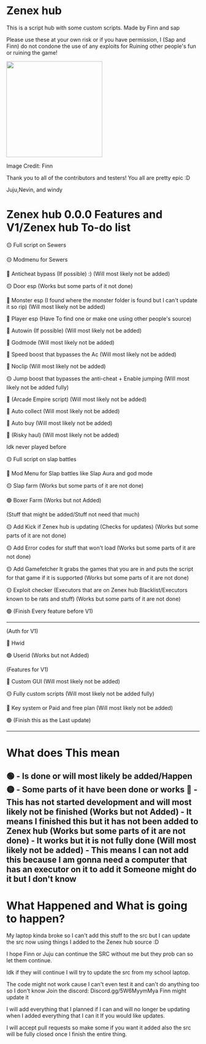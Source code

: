 # Zenex hub
This is a script hub with some custom scripts. Made by Finn and sap

Please use these at your own risk or if you have permission, I (Sap and Finn) do not condone the use of any exploits for Ruining other people's fun or ruining the game!

<img width="250px" src="https://cdn.discordapp.com/icons/1317859948042125342/90f4ec6daa661f34c6c294756cac05aa.webp">

Image Credit: Finn

Thank you to all of the contributors and testers! You all are pretty epic :D

Juju,Nevin, and windy

# Zenex hub 0.0.0 Features and V1/Zenex hub To-do list

🟡 Full script on Sewers

🟡 Modmenu for Sewers

🔴 Anticheat bypass (If possible) :) (Will most likely not be added)

🟡 Door esp (Works but some parts of it not done)

🔴 Monster esp (I found where the monster folder is found but I can't update it so rip) (Will most likely not be added)

🔴 Player esp (Have To find one or make one using other people's source)

🔴 Autowin (If possible) (Will most likely not be added)

🔴 Godmode (Will most likely not be added)

🔴 Speed boost that bypasses the Ac (Will most likely not be added)

🔴 Noclip (Will most likely not be added)

🟡 Jump boost that bypasses the anti-cheat + Enable jumping (Will most likely not be added fully)

🔴 (Arcade Empire script) (Will most likely not be added)

🔴 Auto collect (Will most likely not be added)

🔴 Auto buy (Will most likely not be added)

🔴 (Risky haul) (Will most likely not be added)

Idk never played before

🟡 Full script on slap battles

🔴 Mod Menu for Slap battles like Slap Aura and god mode

🟡 Slap farm (Works but some parts of it are not done)

🟢 Boxer Farm (Works but not Added)

(Stuff that might be added/Stuff not need that much)

🟡 Add Kick if Zenex hub is updating (Checks for updates) (Works but some parts of it are not done)

🟡 Add Error codes for stuff that won't load (Works but some parts of it are not done)

🟡 Add Gamefetcher It grabs the games that you are in and puts the script for that game if it is supported (Works but some parts of it are not done)

🟡 Exploit checker (Executors that are on Zenex hub Blacklist/Executors known to be rats and stuff) (Works but some parts of it are not done)

🟢 (Finish Every feature before V1)

-----------------------

(Auth for V1)

🔴 Hwid

🟢 Userid (Works but not Added)

(Features for V1)

🔴 Custom GUI (Will most likely not be added)

🟡 Fully custom scripts (Will most likely not be added fully) 

🔴 Key system or Paid and free plan (Will most likely not be added)

🟢 (Finish this as the Last update)

-----------------------
# What does This mean
🟢 - Is done or will most likely be added/Happen
🟡 - Some parts of it have been done or works
🔴 - This has not started development and will most likely not be finished
(Works but not Added) - It means I finished this but it has not been added to Zenex hub
(Works but some parts of it are not done) - It works but it is not fully done
(Will most likely not be added) - This means I can not add this because I am gonna need a computer that has an executor on it to add it Someone might do it but I don't know
-----------------------

# What Happened and What is going to happen?
My laptop kinda broke so I can't add this stuff to the src but I can update the src now using things I added to the Zenex hub source :D

I hope Finn or Juju can continue the SRC without me but they prob can so let them continue. 

Idk if they will continue I will try to update the src from my school laptop. 

The code might not work cause I can't even test it and can't do anything too so I don't know Join the discord: Discord.gg/5W6MyymMya Finn might update it

I will add everything that I planned if I can and will no longer be updating when I added everything that I can it If you would like updates. 

I will accept pull requests so make some if you want it added also the src will be fully closed once I finish the entire thing.


